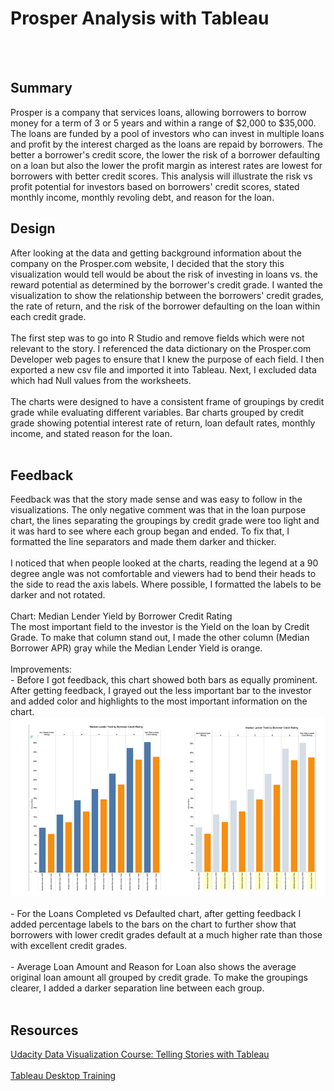 Prosper Analysis with Tableau
=============================

<br><br>

Summary
-------

Prosper is a company that services loans, allowing borrowers to borrow money for a term of 3 or 5 years and within a range of $2,000 to $35,000. The loans are funded by a pool of investors who can invest in multiple loans and profit by the interest charged as the loans are repaid by borrowers. The better a borrower's credit score, the lower the risk of a borrower defaulting on a loan but also the lower the profit margin as interest rates are lowest for borrowers with better credit scores. This analysis will illustrate the risk vs profit potential for investors based on borrowers' credit scores, stated monthly income, monthly revoling debt, and reason for the loan. <br>

Design
------

After looking at the data and getting background information about the company on the Prosper.com website, I decided that the story this visualization would tell would be about the risk of investing in loans vs. the reward potential as determined by the borrower's credit grade. I wanted the visualization to show the relationship between the borrowers' credit grades, the rate of return, and the risk of the borrower defaulting on the loan within each credit grade. <br><br> The first step was to go into R Studio and remove fields which were not relevant to the story. I referenced the data dictionary on the Prosper.com Developer web pages to ensure that I knew the purpose of each field. I then exported a new csv file and imported it into Tableau. Next, I excluded data which had Null values from the worksheets. <br><br> The charts were designed to have a consistent frame of groupings by credit grade while evaluating different variables. Bar charts grouped by credit grade showing potential interest rate of return, loan default rates, monthly income, and stated reason for the loan. <br><br>

Feedback
--------

Feedback was that the story made sense and was easy to follow in the visualizations. The only negative comment was that in the loan purpose chart, the lines separating the groupings by credit grade were too light and it was hard to see where each group began and ended. To fix that, I formatted the line separators and made them darker and thicker. <br><br> I noticed that when people looked at the charts, reading the legend at a 90 degree angle was not comfortable and viewers had to bend their heads to the side to read the axis labels. Where possible, I formatted the labels to be darker and not rotated. <br><br> Chart: Median Lender Yield by Borrower Credit Rating<br> The most important field to the investor is the Yield on the loan by Credit Grade. To make that column stand out, I made the other column (Median Borrower APR) gray while the Median Lender Yield is orange. <br><br> Improvements:<br> - Before I got feedback, this chart showed both bars as equally prominent. After getting feedback, I grayed out the less important bar to the investor and added color and highlights to the most important information on the chart. ![Before and After](chart1beforeafter.png) <br><br> - For the Loans Completed vs Defaulted chart, after getting feedback I added percentage labels to the bars on the chart to further show that borrowers with lower credit grades default at a much higher rate than those with excellent credit grades. <br><br> - Average Loan Amount and Reason for Loan also shows the average original loan amount all grouped by credit grade. To make the groupings clearer, I added a darker separation line between each group. <br><br>

Resources
---------

<a href="https://classroom.udacity.com/nanodegrees/nd002/parts/38e740f3-bea2-43cb-a474-1de2abe3ec4b/modules/acbe4df1-d046-40fd-a2e5-8e1a777c339f/lessons/820d84b6-974f-4531-b4da-371de2f91e79/concepts/b337a5fa-b932-4159-8972-4461ed3f4963">Udacity Data Visualization Course: Telling Stories with Tableau</a> <br><br> <a href="https://www.tableau.com/learn/training">Tableau Desktop Training</a>
